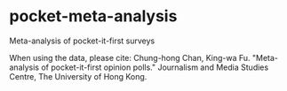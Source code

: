 # pocket-meta-analysis
Meta-analysis of pocket-it-first surveys

When using the data, please cite: Chung-hong Chan, King-wa Fu. "Meta-analysis of pocket-it-first opinion polls." Journalism and Media Studies Centre, The University of Hong Kong.


